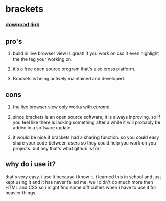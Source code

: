 # brackets
### [downoad link](http://brackets.io/)



## pro's

1. build in live browser view is great! if you work on css it even highlight the the tag your working on. 

2. it's a free open source program that's also cross platform.

3. Brackets is being actively maintained and developed.


## cons

1. the live browser view only works with _chrome_.

2. since brackets is an open source software, it is always inproving. so if you feel like there is lacking something after a while it will probably be added in a software update.

3. it would be nice if brackets had a sharing function. so you could easy share your code between users so they could help you work on you projects. but hey that's what github is for!

## why do i use it? 

that's very easy. i use it because i know it. i learned this in school and just kept using it and it has never failed me. well didn't do much more then HTML and CSS so i might find some difficulties when i have to use it for heavier things. 